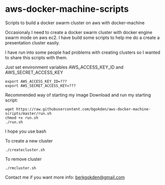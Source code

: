 # aws-docker-machine-scripts
Scripts to build a docker swarm cluster on aws with docker-machine

Occasionaly I need to create a docker swarm cluster with docker engine swarm mode on aws ec2. I have build some scripts to help me do a create a presentation cluster easily.

I have run into some people had problems with creating clusters so I wanted to share this scripts with them.

Just set environment variables AWS_ACCESS_KEY_ID and AWS_SECRET_ACCESS_KEY

```
export AWS_ACCESS_KEY_ID=???
export AWS_SECRET_ACCESS_KEY=???
```

Recommended way of starting my image
Download and run my starting script:

```
wget https://raw.githubusercontent.com/bgokden/aws-docker-machine-scripts/master/run.sh
chmod +x run.sh
./run.sh
```


I hope you use bash

To create a new cluster

```
./createcluster.sh
```

To remove cluster
```
./rmcluster.sh
```


Contact me if you want more info: berkgokden@gmail.com
